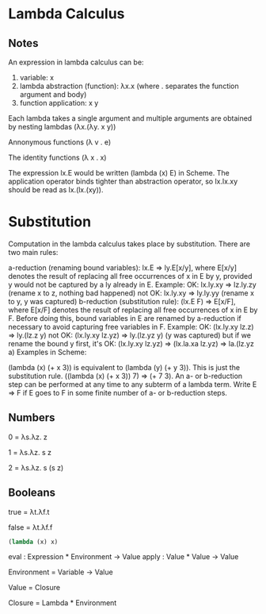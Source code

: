 # Lambda Calculus

## Notes

An expression in lambda calculus can be:

1. variable: x
2. lambda abstraction (function): λx.x (where . separates the function argument and body)
3. function application: x y

Each lambda takes a single argument and multiple arguments are obtained by nesting lambdas (λx.(λy. x y))

Annonymous functions (λ v . e)

The identity functions (λ x . x)

The expression lx.E would be written (lambda (x) E) in Scheme.  The application operator binds tighter than abstraction operator, so lx.lx.xy should be read as lx.(lx.(xy)).

# Substitution 

Computation in the lambda calculus takes place by substitution.  There are two main rules:

a-reduction (renaming bound variables): lx.E => ly.E[x/y], where E[x/y] denotes the result of replacing all free occurrences of x in E by y, provided y would not be captured by a ly already in E.  Example:
OK: lx.ly.xy => lz.ly.zy   (rename x to z, nothing bad happened)
not OK: lx.ly.xy => ly.ly.yy   (rename x to y, y was captured)
b-reduction (substitution rule): (lx.E  F) => E[x/F], where E[x/F] denotes the result of replacing all free occurrences of x in E by F. Before doing this, bound variables in E are renamed by a-reduction if necessary to avoid capturing free variables in F.  Example:
OK: (lx.ly.xy  lz.z) => ly.(lz.z  y)
not OK: (lx.ly.xy  lz.yz) => ly.(lz.yz  y)   (y was captured)
but if we rename the bound y first, it's OK:
(lx.ly.xy  lz.yz) => (lx.la.xa  lz.yz) => la.(lz.yz  a)
Examples in Scheme:

(lambda (x) (+ x 3)) is equivalent to (lambda (y) (+ y 3)).
This is just the substitution rule.  ((lambda (x) (+ x 3)) 7) => (+ 7 3).
An a- or b-reduction step can be performed at any time to any subterm of a lambda term.  Write E => F if E goes to F in some finite number of a- or b-reduction steps.


## Numbers

0 = λs.λz. z

1 = λs.λz. s z

2 = λs.λz. s (s z)

## Booleans

true = λt.λf.t

false = λt.λf.f

```scheme
(lambda (x) x)
```

eval  : Expression * Environment -> Value
apply : Value * Value -> Value

Environment = Variable -> Value

Value       = Closure

Closure     = Lambda * Environment
